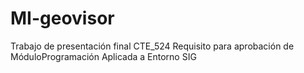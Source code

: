 # MI-geovisor
Trabajo de presentación final CTE_524
Requisito para aprobación de MóduloProgramación Aplicada a Entorno SIG
